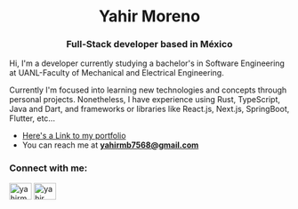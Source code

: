 <h1 align="center">Yahir Moreno</h1>
<h3 align="center">Full-Stack developer based in México</h3>
<p>Hi, I'm a developer currently studying a bachelor's in Software Engineering at UANL-Faculty of Mechanical and Electrical Engineering.</p>
<p>Currently I'm focused into learning new technologies and concepts through personal projects. Nonetheless, I have experience using Rust, TypeScript, Java and Dart, and frameworks or libraries like React.js, Next.js, SpringBoot, Flutter, etc...</p>

- [Here's a Link to my portfolio](http://yahir.vercel.app/)
- You can reach me at **yahirmb7568@gmail.com**

<h3 align="left">Connect with me:</h3>
<p align="left">
<a href="https://linkedin.com/in/yahirmb" target="blank"><img align="center" src="https://raw.githubusercontent.com/rahuldkjain/github-profile-readme-generator/master/src/images/icons/Social/linked-in-alt.svg" alt="yahirmb" height="30" width="40" /></a>
<a href="https://fb.com/yahir moreno barajas" target="blank"><img align="center" src="https://raw.githubusercontent.com/rahuldkjain/github-profile-readme-generator/master/src/images/icons/Social/facebook.svg" alt="yahir moreno barajas" height="30" width="40" /></a>
</p>
